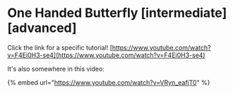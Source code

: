 # One Handed Butterfly \[intermediate] \[advanced]

Click the link for a specific tutorial! [https://www.youtube.com/watch?v=F4Ei0H3-se4](https://www.youtube.com/watch?v=F4Ei0H3-se4)

It's also somewhere in this video:

{% embed url="https://www.youtube.com/watch?v=VRyn_eafjT0" %}
